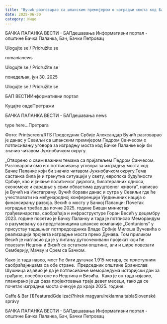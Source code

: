 ```yaml
---
title: "Вучић разговарао са шпанским премијером о изградњи моста код Бачке Паланке"
date: 2025-06-30
category: Инфо
---
```


БАЧКА ПАЛАНКА ВЕСТИ - БАПдешавања Информативни портал - општине Бачка Паланка, Бач, Бачки Петровац

Ulogujte se / Pridružite se

romanianews

Ulogujte se / Pridružite se

понедељак, јун 30, 2025

Ulogujte se / Pridružite se

БАП ВЕСТИИнформативни портал

Куцајте овдеПретражи

БАЧКА ПАЛАНКА ВЕСТИ - БАПдешавања news

type here...Претрага

Фото: Printscreen/RTS
            Председник Србије Александар Вучић разговарао је данас у Севиљи са шпанским премијером Педром Санчесом о потписивању уговора за изградњу моста код Бачке Паланке који би значио читавом Јужнобачком округу.

„Отворено о свим важним темама са пријатељем Педром Санчесом. Разговарали смо и о потписивању уговора за изградњу моста код Бачке Паланке који би значио читавом Јужнобачком округу.Тема састанка била је и тренутна ситуацији у свету, европска будућности Србије, као и јачање политичког дијалога, билатералних односа, економске и сарадње у свим областима друштвеног живота“, написао је Вучић на Инстаграму. Вучић борави данас и сутра у Севиљи где ће учествовати на међународној конференцији Уједињених нација о финансирању развоја.
Весић о мосту у Бачкој Паланци: Почетак изградње требао да почне 2025. године
Бивши министар грађевинарства, саобраћаја и инфраструктуре Горан Весић у децембру 2023. године посетио је Бачку Паланку и тада је потписао Меморандум о разумевању са представницима шпанске компаније „Centunions“ у присуству тадашњег потпредседника Владе Србије Милоша Вучевића о реализацији пројекта изградње моста преко Дунава. Том приликом Весић је нагласио да је у питању дугоочекивани пројекат који ће повезати Нештин и Визић са остатком општине, али и шире повезати Семберију, Мачву и Срем са Бачком.


Како је тада навео, мост ће бити дугачак 1.915 метара, са приступним саобраћајницама са обе стране.  Председник општине Бранислав Шушница изјавио је да је потписивање меморандума историјски дан за грађане, посебно оне из Нештина и Визића.  Како је он тада изјавио, планирано је да фаза пројектовања траје девет месеци, тако да се почетак изградње моста очекује до краја 2025. године.

Caffe & Bar (1)FeaturedGde izaći?hírek magyarulreklamna tablaSlovenské správy

БАЧКА ПАЛАНКА ВЕСТИ - БАПдешавања Информативни портал - општине Бачка Паланка, Бач, Бачки Петровац
